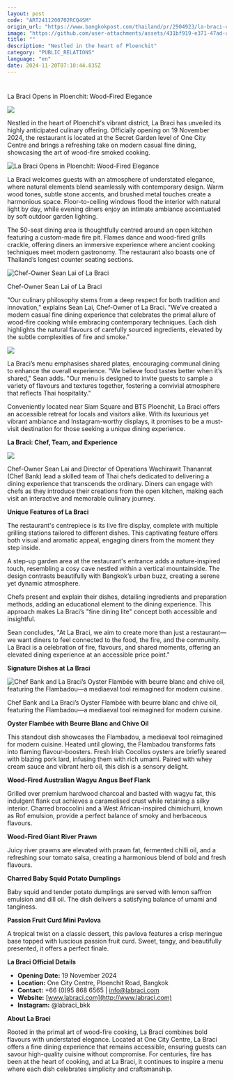 ```yaml
---
layout: post
code: "ART2411200702RCQ4SM"
origin_url: "https://www.bangkokpost.com/thailand/pr/2904923/la-braci-opens-in-ploenchit-wood-fired-elegance"
image: "https://github.com/user-attachments/assets/431bf919-e371-47ad-a703-693191667482"
title: ""
description: "Nestled in the heart of Ploenchit"
category: "PUBLIC_RELATIONS"
language: "en"
date: 2024-11-20T07:10:44.835Z
---
```


# 

La Braci Opens in Ploenchit: Wood-Fired Elegance

![](https://static.bangkokpost.com/media/content/20241119/c1_2904923_241120135110.jpg)

Nestled in the heart of Ploenchit's vibrant district, La Braci has unveiled its highly anticipated culinary offering. Officially opening on 19 November 2024, the restaurant is located at the Secret Garden level of One City Centre and brings a refreshing take on modern casual fine dining, showcasing the art of wood-fire smoked cooking. 

![La Braci Opens in Ploenchit: Wood-Fired Elegance](https://github.com/user-attachments/assets/c82a21a2-c745-4d4a-9d03-30a5126408ee)

La Braci welcomes guests with an atmosphere of understated elegance, where natural elements blend seamlessly with contemporary design. Warm wood tones, subtle stone accents, and brushed metal touches create a harmonious space. Floor-to-ceiling windows flood the interior with natural light by day, while evening diners enjoy an intimate ambiance accentuated by soft outdoor garden lighting. 

The 50-seat dining area is thoughtfully centred around an open kitchen featuring a custom-made fire pit. Flames dance and wood-fired grills crackle, offering diners an immersive experience where ancient cooking techniques meet modern gastronomy. The restaurant also boasts one of Thailand’s longest counter seating sections.

![Chef-Owner Sean Lai of La Braci](https://github.com/user-attachments/assets/352ccb7b-166a-4a7a-af04-53be067b111d)

Chef-Owner Sean Lai of La Braci

"Our culinary philosophy stems from a deep respect for both tradition and innovation," explains Sean Lai, Chef-Owner of La Braci. "We’ve created a modern casual fine dining experience that celebrates the primal allure of wood-fire cooking while embracing contemporary techniques. Each dish highlights the natural flavours of carefully sourced ingredients, elevated by the subtle complexities of fire and smoke."

![](https://github.com/user-attachments/assets/2dc98d45-7f11-42ab-8574-f51ae273a3d8)

La Braci’s menu emphasises shared plates, encouraging communal dining to enhance the overall experience. "We believe food tastes better when it’s shared," Sean adds. "Our menu is designed to invite guests to sample a variety of flavours and textures together, fostering a convivial atmosphere that reflects Thai hospitality."

Conveniently located near Siam Square and BTS Ploenchit, La Braci offers an accessible retreat for locals and visitors alike. With its luxurious yet vibrant ambiance and Instagram-worthy displays, it promises to be a must-visit destination for those seeking a unique dining experience.

**La Braci: Chef, Team, and Experience**

![](https://github.com/user-attachments/assets/40717dca-7791-4473-af3e-2bc31e138bcd)

Chef-Owner Sean Lai and Director of Operations Wachirawit Thananrat (Chef Bank) lead a skilled team of Thai chefs dedicated to delivering a dining experience that transcends the ordinary. Diners can engage with chefs as they introduce their creations from the open kitchen, making each visit an interactive and memorable culinary journey.

**Unique Features of La Braci**

The restaurant's centrepiece is its live fire display, complete with multiple grilling stations tailored to different dishes. This captivating feature offers both visual and aromatic appeal, engaging diners from the moment they step inside.

A step-up garden area at the restaurant's entrance adds a nature-inspired touch, resembling a cosy cave nestled within a vertical mountainside. The design contrasts beautifully with Bangkok’s urban buzz, creating a serene yet dynamic atmosphere.

Chefs present and explain their dishes, detailing ingredients and preparation methods, adding an educational element to the dining experience. This approach makes La Braci’s "fine dining lite" concept both accessible and insightful.

Sean concludes, "At La Braci, we aim to create more than just a restaurant—we want diners to feel connected to the food, the fire, and the community. La Braci is a celebration of fire, flavours, and shared moments, offering an elevated dining experience at an accessible price point."

**Signature Dishes at La Braci**

![Chef Bank and La Braci’s Oyster Flambée with beurre blanc and chive oil, featuring the Flambadou—a mediaeval tool reimagined for modern cuisine.](https://github.com/user-attachments/assets/7a522a11-1ced-4a5b-93bc-1a1ab097702c)

Chef Bank and La Braci’s Oyster Flambée with beurre blanc and chive oil, featuring the Flambadou—a mediaeval tool reimagined for modern cuisine.

**Oyster Flambée with Beurre Blanc and Chive Oil**

This standout dish showcases the Flambadou, a mediaeval tool reimagined for modern cuisine. Heated until glowing, the Flambadou transforms fats into flaming flavour-boosters. Fresh Irish Cocollos oysters are briefly seared with blazing pork lard, infusing them with rich umami. Paired with whey cream sauce and vibrant herb oil, this dish is a sensory delight.

**Wood-Fired Australian Wagyu Angus Beef Flank**

Grilled over premium hardwood charcoal and basted with wagyu fat, this indulgent flank cut achieves a caramelised crust while retaining a silky interior. Charred broccolini and a West African-inspired chimichurri, known as Rof emulsion, provide a perfect balance of smoky and herbaceous flavours.

**Wood-Fired Giant River Prawn**

Juicy river prawns are elevated with prawn fat, fermented chilli oil, and a refreshing sour tomato salsa, creating a harmonious blend of bold and fresh flavours.

**Charred Baby Squid Potato Dumplings**

Baby squid and tender potato dumplings are served with lemon saffron emulsion and dill oil. The dish delivers a satisfying balance of umami and tanginess.

**Passion Fruit Curd Mini Pavlova**

A tropical twist on a classic dessert, this pavlova features a crisp meringue base topped with luscious passion fruit curd. Sweet, tangy, and beautifully presented, it offers a perfect finale.

**La Braci Official Details**

*   **Opening Date:** 19 November 2024
*   **Location:** One City Centre, Ploenchit Road, Bangkok
*   **Contact:** +66 (0)95 868 6565 | info@labraci.com
*   **Website:** [www.labraci.com](http://www.labraci.com)
*   **Instagram:** @labraci\_bkk

**About La Braci**

Rooted in the primal art of wood-fire cooking, La Braci combines bold flavours with understated elegance. Located at One City Centre, La Braci offers a fine dining experience that remains accessible, ensuring guests can savour high-quality cuisine without compromise. For centuries, fire has been at the heart of cooking, and at La Braci, it continues to inspire a menu where each dish celebrates simplicity and craftsmanship.